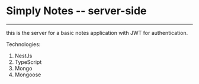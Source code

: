 # Simply Notes  -- server-side

---

this is the server for a basic notes application with JWT for authentication.


Technologies:

1. NestJs
2. TypeScript
3. Mongo
4. Mongoose